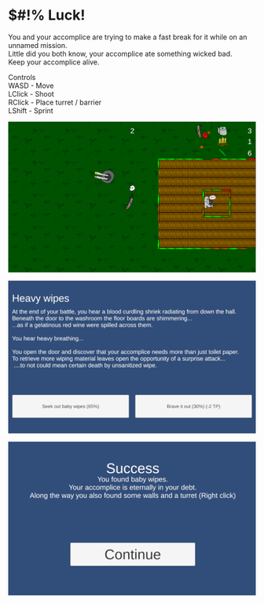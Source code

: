 # $#!% Luck!
You and your accomplice are trying to make a fast break for it while on an unnamed mission.  
Little did you both know, your accomplice ate something wicked bad.  
Keep your accomplice alive.  

Controls  
WASD - Move  
LClick - Shoot  
RClick - Place turret / barrier  
LShift - Sprint  

![turret.png](2cfe4.png)

![scenario.png](2cfe5.png)

![success.png](2cfe7.png)